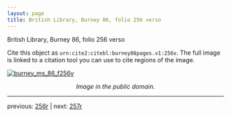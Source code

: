 ```yaml
---
layout: page
title: British Library, Burney 86, folio 256 verso
---
```


British Library, Burney 86, folio 256 verso

Cite this object as `urn:cite2:citebl:burney86pages.v1:256v`.  The full image is linked to a citation tool you can use to cite regions of the image.

[![burney_ms_86_f256v](http://www.homermultitext.org/iipsrv?IIIF=/project/homer/pyramidal/deepzoom/citebl/burney86imgs/v1/burney_ms_86_f256v.tif/full/800,/0/default.jpg)](http://www.homermultitext.org/ict2/?urn=urn:cite2:citebl:burney86imgs.v1:burney_ms_86_f256v) 

<p style="text-align: center; font-style: italic;">Image in the public domain.</p>

---

previous: [256r](../256r/) | next: [257r](../257r/)